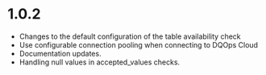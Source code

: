 # 1.0.2
* Changes to the default configuration of the table availability check
* Use configurable connection pooling when connecting to DQOps Cloud
* Documentation updates.
* Handling null values in accepted_values checks. 
